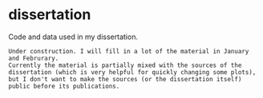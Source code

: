# dissertation
Code and data used in my dissertation.

```
Under construction. I will fill in a lot of the material in January and Februrary.
Currently the material is partially mixed with the sources of the dissertation (which is very helpful for quickly changing some plots), 
but I don't want to make the sources (or the dissertation itself) public before its publications.
```
